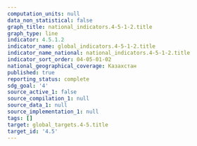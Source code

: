 ```yaml
---
computation_units: null
data_non_statistical: false
graph_title: national_indicators.4-5-1-2.title
graph_type: line
indicator: 4.5.1.2
indicator_name: global_indicators.4-5-1-2.title
indicator_name_national: national_indicators.4-5-1-2.title
indicator_sort_order: 04-05-01-02
national_geographical_coverage: Казахстан
published: true
reporting_status: complete
sdg_goal: '4'
source_active_1: false
source_compilation_1: null
source_data_1: null
source_implementation_1: null
tags: []
target: global_targets.4-5.title
target_id: '4.5'
---
```

